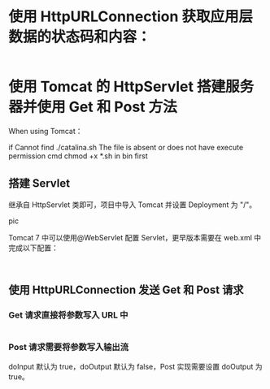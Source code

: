 # 使用 HttpURLConnection 获取应用层数据的状态码和内容：

```

```

# 使用 Tomcat 的 HttpServlet 搭建服务器并使用 Get 和 Post 方法

When using Tomcat：

if Cannot find ./catalina.sh The file is absent or does not have execute permission
    cmd chmod +x *.sh in bin first

## 搭建 Servlet

继承自 HttpServlet 类即可，项目中导入 Tomcat 并设置 Deployment 为 "/"。

pic

Tomcat 7 中可以使用@WebServlet 配置 Servlet，更早版本需要在 web.xml 中完成以下配置：

```

```

```

```

## 使用 HttpURLConnection 发送 Get 和 Post 请求

### Get 请求直接将参数写入 URL 中

```

```

### Post 请求需要将参数写入输出流

doInput 默认为 true，doOutput 默认为 false，Post 实现需要设置 doOutput 为 true。

```

```